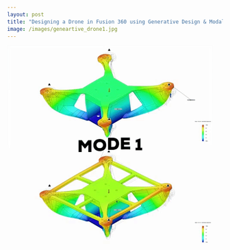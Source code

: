 ```yaml
---
layout: post
title: "Designing a Drone in Fusion 360 using Generative Design & Modal Analysis"
image: /images/geneartive_drone1.jpg
---
```


<img src="/images/generative_drone_mode1_comparison.gif" alt="" class="inline">
